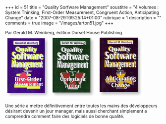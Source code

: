 +++
id = 51
title = "Quality Sorfware Management"
soustitre = "4 volumes : System Thinking, First-Order Measurement,  Congruent Action, Anticipating Change"
date = "2007-08-29T09:25:14+01:00"
rubrique = 1
description = ""
comments = true
image = "/images/arton51.jpg"
+++

<div class="chapo">Par Gerald M. Weinberg, édition Dorset House Publishing</div>
<img src="/images/jpg/QSM_First-order_Measurement.jpg"/><img src="/images/jpg/QSM_Congruent_Action.jpg"/><img src="/images/jpg/QSM_AnticipatingChange.jpg"/>

Une série à mettre définitivement entre toutes les mains des développeurs désirant devenir un jour manager, mais aussi cherchant simplement a comprendre comment faire des logiciels de bonne qualité.